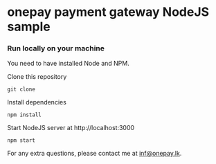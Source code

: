 # onepay payment gateway NodeJS sample

### Run locally on your machine
You need to have installed Node and NPM.

Clone this repository
``` shell
git clone 
```

Install dependencies
``` shell
npm install
```

Start NodeJS server at http://localhost:3000
``` shell
npm start
```

For any extra questions, please contact me at inf@onepay.lk. 